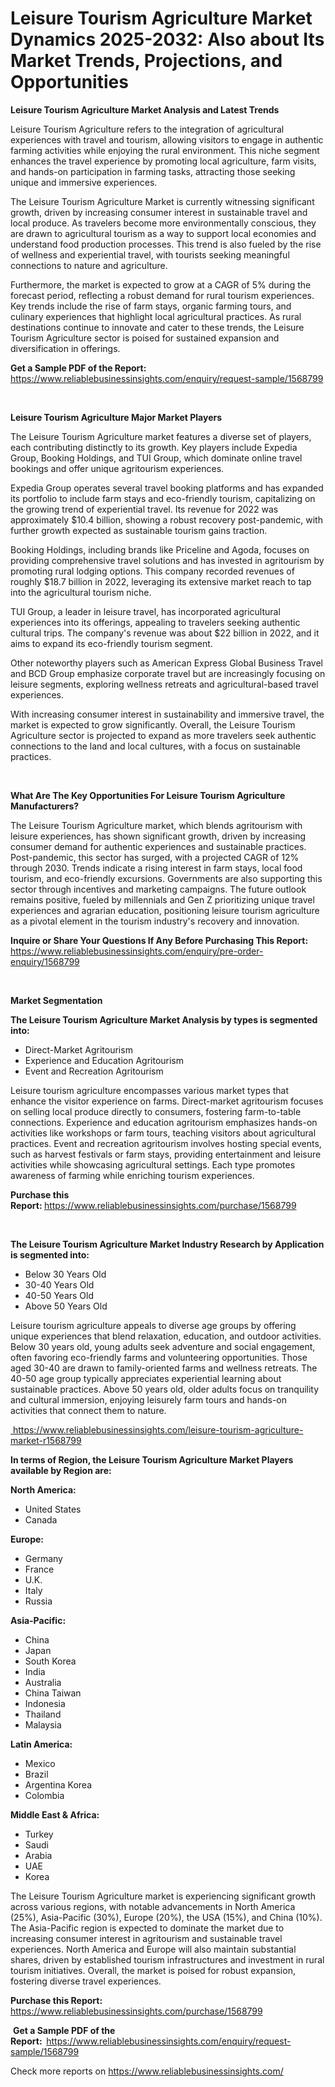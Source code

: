 <p><h1>Leisure Tourism Agriculture Market Dynamics 2025-2032: Also about Its Market Trends, Projections, and Opportunities</h1></p><p><strong>Leisure Tourism Agriculture Market Analysis and Latest Trends</strong></p>
<p><p>Leisure Tourism Agriculture refers to the integration of agricultural experiences with travel and tourism, allowing visitors to engage in authentic farming activities while enjoying the rural environment. This niche segment enhances the travel experience by promoting local agriculture, farm visits, and hands-on participation in farming tasks, attracting those seeking unique and immersive experiences.</p><p>The Leisure Tourism Agriculture Market is currently witnessing significant growth, driven by increasing consumer interest in sustainable travel and local produce. As travelers become more environmentally conscious, they are drawn to agricultural tourism as a way to support local economies and understand food production processes. This trend is also fueled by the rise of wellness and experiential travel, with tourists seeking meaningful connections to nature and agriculture.</p><p>Furthermore, the market is expected to grow at a CAGR of 5% during the forecast period, reflecting a robust demand for rural tourism experiences. Key trends include the rise of farm stays, organic farming tours, and culinary experiences that highlight local agricultural practices. As rural destinations continue to innovate and cater to these trends, the Leisure Tourism Agriculture sector is poised for sustained expansion and diversification in offerings.</p></p>
<p><strong>Get a Sample PDF of the Report:&nbsp;</strong> <a href="https://www.reliablebusinessinsights.com/enquiry/request-sample/1568799?utm_campaign=3430&utm_medium=2&utm_source=Github&utm_content=ia&utm_term=25032025&utm_id=leisure-tourism-agriculture">https://www.reliablebusinessinsights.com/enquiry/request-sample/1568799</a></p>
<p>&nbsp;</p>
<p><strong>Leisure Tourism Agriculture Major Market Players</strong></p>
<p><p>The Leisure Tourism Agriculture market features a diverse set of players, each contributing distinctly to its growth. Key players include Expedia Group, Booking Holdings, and TUI Group, which dominate online travel bookings and offer unique agritourism experiences. </p><p>Expedia Group operates several travel booking platforms and has expanded its portfolio to include farm stays and eco-friendly tourism, capitalizing on the growing trend of experiential travel. Its revenue for 2022 was approximately $10.4 billion, showing a robust recovery post-pandemic, with further growth expected as sustainable tourism gains traction.</p><p>Booking Holdings, including brands like Priceline and Agoda, focuses on providing comprehensive travel solutions and has invested in agritourism by promoting rural lodging options. This company recorded revenues of roughly $18.7 billion in 2022, leveraging its extensive market reach to tap into the agricultural tourism niche.</p><p>TUI Group, a leader in leisure travel, has incorporated agricultural experiences into its offerings, appealing to travelers seeking authentic cultural trips. The company's revenue was about $22 billion in 2022, and it aims to expand its eco-friendly tourism segment.</p><p>Other noteworthy players such as American Express Global Business Travel and BCD Group emphasize corporate travel but are increasingly focusing on leisure segments, exploring wellness retreats and agricultural-based travel experiences.</p><p>With increasing consumer interest in sustainability and immersive travel, the market is expected to grow significantly. Overall, the Leisure Tourism Agriculture sector is projected to expand as more travelers seek authentic connections to the land and local cultures, with a focus on sustainable practices.</p></p>
<p>&nbsp;</p>
<p><strong>What Are The Key Opportunities For Leisure Tourism Agriculture Manufacturers?</strong></p>
<p><p>The Leisure Tourism Agriculture market, which blends agritourism with leisure experiences, has shown significant growth, driven by increasing consumer demand for authentic experiences and sustainable practices. Post-pandemic, this sector has surged, with a projected CAGR of 12% through 2030. Trends indicate a rising interest in farm stays, local food tourism, and eco-friendly excursions. Governments are also supporting this sector through incentives and marketing campaigns. The future outlook remains positive, fueled by millennials and Gen Z prioritizing unique travel experiences and agrarian education, positioning leisure tourism agriculture as a pivotal element in the tourism industry's recovery and innovation.</p></p>
<p><strong>Inquire or Share Your Questions If Any Before Purchasing This Report:</strong> <a href="https://www.reliablebusinessinsights.com/enquiry/pre-order-enquiry/1568799?utm_campaign=3430&utm_medium=2&utm_source=Github&utm_content=ia&utm_term=25032025&utm_id=leisure-tourism-agriculture">https://www.reliablebusinessinsights.com/enquiry/pre-order-enquiry/1568799</a></p>
<p>&nbsp;</p>
<p><strong>Market Segmentation</strong></p>
<p><strong>The Leisure Tourism Agriculture Market Analysis by types is segmented into:</strong></p>
<p><ul><li>Direct-Market Agritourism</li><li>Experience and Education Agritourism</li><li>Event and Recreation Agritourism</li></ul></p>
<p><p>Leisure tourism agriculture encompasses various market types that enhance the visitor experience on farms. Direct-market agritourism focuses on selling local produce directly to consumers, fostering farm-to-table connections. Experience and education agritourism emphasizes hands-on activities like workshops or farm tours, teaching visitors about agricultural practices. Event and recreation agritourism involves hosting special events, such as harvest festivals or farm stays, providing entertainment and leisure activities while showcasing agricultural settings. Each type promotes awareness of farming while enriching tourism experiences.</p></p>
<p><strong>Purchase this Report:&nbsp;</strong><a href="https://www.reliablebusinessinsights.com/purchase/1568799?utm_campaign=3430&utm_medium=2&utm_source=Github&utm_content=ia&utm_term=25032025&utm_id=leisure-tourism-agriculture">https://www.reliablebusinessinsights.com/purchase/1568799</a></p>
<p>&nbsp;</p>
<p><strong>The Leisure Tourism Agriculture Market Industry Research by Application is segmented into:</strong></p>
<p><ul><li>Below 30 Years Old</li><li>30-40 Years Old</li><li>40-50 Years Old</li><li>Above 50 Years Old</li></ul></p>
<p><p>Leisure tourism agriculture appeals to diverse age groups by offering unique experiences that blend relaxation, education, and outdoor activities. Below 30 years old, young adults seek adventure and social engagement, often favoring eco-friendly farms and volunteering opportunities. Those aged 30-40 are drawn to family-oriented farms and wellness retreats. The 40-50 age group typically appreciates experiential learning about sustainable practices. Above 50 years old, older adults focus on tranquility and cultural immersion, enjoying leisurely farm tours and hands-on activities that connect them to nature.</p></p>
<p><a href="https://www.reliablebusinessinsights.com/leisure-tourism-agriculture-market-r1568799?utm_campaign=3430&utm_medium=2&utm_source=Github&utm_content=ia&utm_term=25032025&utm_id=leisure-tourism-agriculture">&nbsp;https://www.reliablebusinessinsights.com/leisure-tourism-agriculture-market-r1568799</a></p>
<p><strong>In terms of Region, the Leisure Tourism Agriculture Market Players available by Region are:</strong></p>
<p>
    <p> <strong> North America: </strong>
        <ul>
            <li>United States</li>
            <li>Canada</li>
        </ul>
        </p> 
    <p> <strong> Europe: </strong>
        <ul>
            <li>Germany</li>
            <li>France</li>
            <li>U.K.</li>
            <li>Italy</li>
            <li>Russia</li>
        </ul>
        </p> 
    <p> <strong> Asia-Pacific: </strong>
        <ul>
            <li>China</li>
            <li>Japan</li>
            <li>South Korea</li>
            <li>India</li>
            <li>Australia</li>
            <li>China Taiwan</li>
            <li>Indonesia</li>
            <li>Thailand</li>
            <li>Malaysia</li>
        </ul>
        </p> 
    <p> <strong> Latin America: </strong>
        <ul>
            <li>Mexico</li>
            <li>Brazil</li>
            <li>Argentina Korea</li>
            <li>Colombia</li>
        </ul>
        </p> 
    <p> <strong> Middle East & Africa: </strong>
        <ul>
            <li>Turkey</li>
            <li>Saudi</li>
            <li>Arabia</li>
            <li>UAE</li>
            <li>Korea</li>
        </ul>
    </p>
    </p>
<p><p>The Leisure Tourism Agriculture market is experiencing significant growth across various regions, with notable advancements in North America (25%), Asia-Pacific (30%), Europe (20%), the USA (15%), and China (10%). The Asia-Pacific region is expected to dominate the market due to increasing consumer interest in agritourism and sustainable travel experiences. North America and Europe will also maintain substantial shares, driven by established tourism infrastructures and investment in rural tourism initiatives. Overall, the market is poised for robust expansion, fostering diverse travel experiences.</p></p>
<p><strong>Purchase this Report: </strong><a href="https://www.reliablebusinessinsights.com/purchase/1568799?utm_campaign=3430&utm_medium=2&utm_source=Github&utm_content=ia&utm_term=25032025&utm_id=leisure-tourism-agriculture">https://www.reliablebusinessinsights.com/purchase/1568799</a></p>
<p>&nbsp;<strong>Get a Sample PDF of the Report:&nbsp;&nbsp;</strong><a href="https://www.reliablebusinessinsights.com/enquiry/request-sample/1568799?utm_campaign=3430&utm_medium=2&utm_source=Github&utm_content=ia&utm_term=25032025&utm_id=leisure-tourism-agriculture">https://www.reliablebusinessinsights.com/enquiry/request-sample/1568799</a></p>
<p><strong></strong></p>
<p>Check more reports on <a href="https://www.reliablebusinessinsights.com/?utm_campaign=3430&utm_medium=2&utm_source=Github&utm_content=ia&utm_term=25032025&utm_id=leisure-tourism-agriculture">https://www.reliablebusinessinsights.com/</a></p>